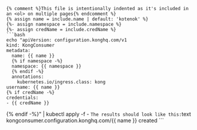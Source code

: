     {% comment %}This file is intentionally indented as it's included in an <ol> on multiple pages{% endcomment %}
    {% assign name = include.name | default: 'kotenok' %}
    {%- assign namespace = include.namespace %}
    {%- assign credName = include.credName %}
    ```bash
    echo "apiVersion: configuration.konghq.com/v1
    kind: KongConsumer
    metadata:
      name: {{ name }}
      {% if namespace -%}
      namespace: {{ namespace }}
      {% endif -%}
      annotations:
        kubernetes.io/ingress.class: kong
    username: {{ name }}
    {% if credName -%}
    credentials:
    - {{ credName }}
   {% endif -%}" | kubectl apply -f -
    ```
    The results should look like this:
    ```text
    kongconsumer.configuration.konghq.com/{{ name }} created
    ```
